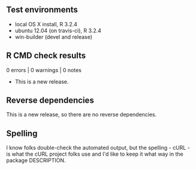 ## Test environments
* local OS X install, R 3.2.4
* ubuntu 12.04 (on travis-ci), R 3.2.4
* win-builder (devel and release)

## R CMD check results

0 errors | 0 warnings | 0 notes

* This is a new release.

## Reverse dependencies

This is a new release, so there are no reverse dependencies.

## Spelling

I know folks double-check the automated output, but
the spelling - cURL - is what the cURL project folks
use and I'd like to keep it what way in the package
DESCRIPTION. 
